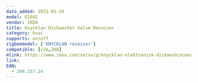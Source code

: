 ```yaml
---
date_added: 2021-01-24
model: E1842
vendor: IKEA
title: Knycklan Dishwasher Valve Receiver
category: hvac
supports: on/off
zigbeemodel: ['KNYCKLAN receiver']
compatible: [z2m,ZHA]
mlink: https://www.ikea.com/se/sv/p/knycklan-elektronisk-diskmaskinsavstaengning-20425724/
link: 
EAN: 
  - 204.257.24
---
```

